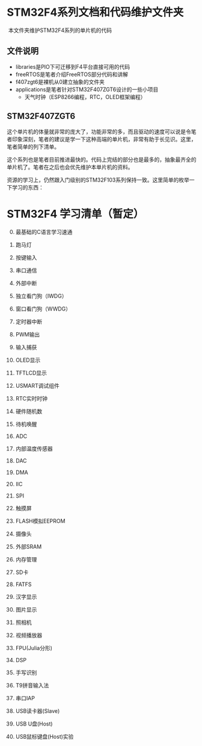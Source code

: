 # STM32F4系列文档和代码维护文件夹

​	本文件夹维护STM32F4系列的单片机的代码

## 文件说明

- libraries是PIO下可迁移到F4平台直接可用的代码
- freeRTOS是笔者介绍FreeRTOS部分代码和讲解
- f407zgt6是裸机从0建立抽象的文件夹
- applications是笔者针对STM32F407ZGT6设计的一些小项目
  - 天气时钟（ESP8266编程，RTC，OLED框架编程）

## STM32F407ZGT6

​	这个单片机的体量就非常的庞大了，功能非常的多，而且驱动的速度可以说是令笔者印象深刻，笔者的建议是学一下这种高端的单片机，非常有助于长见识。这里，笔者简单的列下清单。

​	这个系列也是笔者目前推进最快的。代码上完结的部分也是最多的，抽象最齐全的单片机了。笔者在之后也会优先维护本单片机的资料。

​	资源的学习上，仍然跟入门级别的STM32F103系列保持一致。这里简单的枚举一下学习的东西：

# STM32F4 学习清单（暂定）

0. 最基础的C语言学习速通

1. 跑马灯
2. 按键输入
3. 串口通信
4. 外部中断

5. 独立看门狗（IWDG）
6. 窗口看门狗（WWDG）
7. 定时器中断
8. PWM输出
9. 输入捕获

10. OLED显示
11. TFTLCD显示
12. USMART调试组件

13. RTC实时时钟
14. 硬件随机数
15. 待机唤醒

16. ADC
17. 内部温度传感器
18. DAC

19. DMA
20. IIC
21. SPI

22. 触摸屏
23. FLASH模拟EEPROM
24. 摄像头
25. 外部SRAM

26. 内存管理
27. SD卡
28. FATFS

29. 汉字显示
30. 图片显示
31. 照相机
32. 视频播放器

33. FPU(Julia分形)
34. DSP

35. 手写识别
36. T9拼音输入法

37. 串口IAP
38. USB读卡器(Slave)
39. USB U盘(Host)
40. USB鼠标键盘(Host)实验